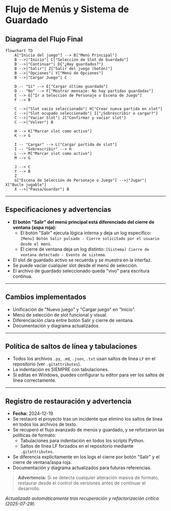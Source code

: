 # Flujo de Menús y Sistema de Guardado

## Diagrama del Flujo Final

```mermaid
flowchart TD
    A["Inicio del juego"] --> B["Menú Principal"]
    B -->|"Inicio"| C["Selección de Slot de Guardado"]
    B -->|"Continuar"| D{"¿Hay guardados?"}
    B -->|"Salir"| Z["Salir del juego (botón)"]
    B -->|"Opciones"| Y["Menú de Opciones"]
    B -->|"Cargar Juego"| C

    D -- "Sí" --> E["Cargar último guardado"]
    D -- "No" --> F["Mostrar mensaje: No hay partidas guardadas"]
    E --> G["Ir a Selección de Personaje o Escena de Juego"]
    F --> B

    C -->|"Slot vacío seleccionado"| H["Crear nueva partida en slot"]
    C -->|"Slot ocupado seleccionado"| I{"¿Sobrescribir o cargar?"}
    C -->|"Vaciar Slot"| J["Confirmar y vaciar slot"]
    C -->|"Volver"| B

    H --> K["Marcar slot como activo"]
    K --> G

    I -- "Cargar" --> L["Cargar partida de slot"]
    I -- "Sobrescribir" --> H
    L --> M["Marcar slot como activo"]
    M --> G

    J --> C
    Y --> B
    Z
    G["Escena de Selección de Personaje o Juego"] -->|"Jugar"| X["Bucle jugable"]
    X -->|"Pausa/Guardar"| B
```

---

## Especificaciones y advertencias

- **El botón "Salir" del menú principal está diferenciado del cierre de ventana (aspa roja):**
  - El botón "Salir" ejecuta lógica interna y deja un log específico: `[Menu] Botón Salir pulsado - Cierre solicitado por el usuario desde el menú`.
  - El cierre de ventana deja un log distinto: `[Sistema] Cierre de ventana detectado - Evento de sistema`.
- El slot de guardado activo se recuerda y se muestra en la interfaz.
- Se puede vaciar cualquier slot desde el menú de selección.
- El archivo de guardado seleccionado queda "vivo" para escritura continua.

---

## Cambios implementados

- Unificación de "Nuevo juego" y "Cargar juego" en "Inicio".
- Menú de selección de slot funcional y visual.
- Diferenciación clara entre botón Salir y cierre de ventana.
- Documentación y diagrama actualizados.

---

## Política de saltos de línea y tabulaciones

- Todos los archivos `.py`, `.md`, `.json`, `.txt` usan saltos de línea `LF` en el repositorio (ver `.gitattributes`).
- La indentación es SIEMPRE con tabulaciones.
- Si editas en Windows, puedes configurar tu editor para ver los saltos de línea correctamente.

---

## Registro de restauración y advertencia

- **Fecha:** 2024-12-19
- Se restauró el proyecto tras un incidente que eliminó los saltos de línea en todos los archivos de texto.
- Se recuperó el flujo avanzado de menús y guardado, y se reforzaron las políticas de formato:
  - Tabulaciones para indentación en todos los scripts Python.
  - Saltos de línea LF forzados en el repositorio mediante `.gitattributes`.
- Se diferencia explícitamente en los logs el cierre por botón "Salir" y el cierre de ventana/aspa roja.
- Documentación y diagrama actualizados para futuras referencias.

> **Advertencia:** Si se detecta cualquier alteración masiva de formato, restaurar desde el control de versiones antes de continuar el desarrollo.

_Actualizado automáticamente tras recuperación y refactorización crítica (2025-07-29)._
